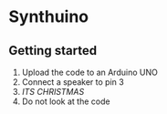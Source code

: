# Synthuino
## Getting started
1. Upload the code to an Arduino UNO
2. Connect a speaker to pin 3
3. *ITS CHRISTMAS*
4. Do not look at the code
